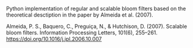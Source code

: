 Python implementation of regular and scalable bloom filters based on the theoretical desctiption in the paper by Almeida et al. (2007).

Almeida, P. S., Baquero, C., Preguiça, N., & Hutchison, D. (2007). Scalable bloom filters. Information Processing Letters, 101(6), 255–261. https://doi.org/10.1016/j.ipl.2006.10.007
